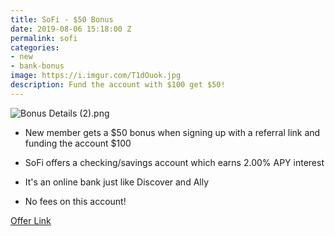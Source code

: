 ```yaml
---
title: SoFi - $50 Bonus
date: 2019-08-06 15:18:00 Z
permalink: sofi
categories:
- new
- bank-bonus
image: https://i.imgur.com/T1dOuok.jpg
description: Fund the account with $100 get $50!
---
```


![Bonus Details (2).png](/uploads/Bonus%20Details%20(2).png)

* New member gets a $50 bonus when signing up with a referral link and funding the account $100

* SoFi offers a checking/savings account which earns 2.00% APY interest

* It's an online bank just like Discover and Ally
* No fees on this account!

[Offer Link](https://www.sofi.com/share/money/2501161/)